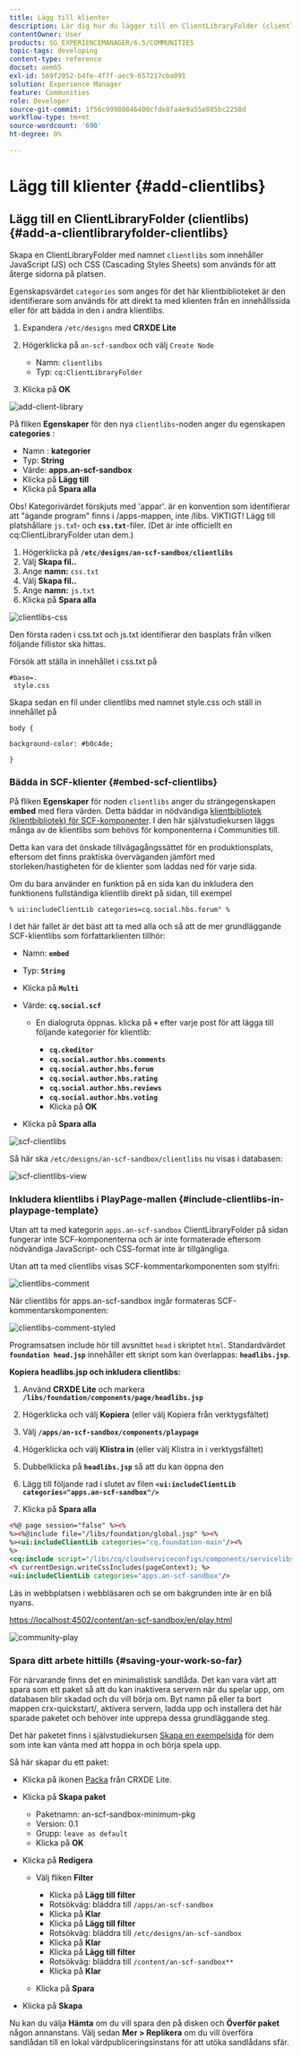 ```yaml
---
title: Lägg till klienter
description: Lär dig hur du lägger till en ClientLibraryFolder (clientlibs) som används för att innehålla JavaScript och Cascading Style Sheets som används för att återge platsens sidor.
contentOwner: User
products: SG_EXPERIENCEMANAGER/6.5/COMMUNITIES
topic-tags: developing
content-type: reference
docset: aem65
exl-id: 569f2052-b4fe-4f7f-aec9-657217cba091
solution: Experience Manager
feature: Communities
role: Developer
source-git-commit: 1f56c99980846400cfde8fa4e9a55e885bc2258d
workflow-type: tm+mt
source-wordcount: '690'
ht-degree: 0%

---
```


# Lägg till klienter {#add-clientlibs}

## Lägg till en ClientLibraryFolder (clientlibs) {#add-a-clientlibraryfolder-clientlibs}

Skapa en ClientLibraryFolder med namnet `clientlibs` som innehåller JavaScript (JS) och CSS (Cascading Styles Sheets) som används för att återge sidorna på platsen.

Egenskapsvärdet `categories` som anges för det här klientbiblioteket är den identifierare som används för att direkt ta med klienten från en innehållssida eller för att bädda in den i andra klientlibs.

1. Expandera `/etc/designs` med **CRXDE Lite**

1. Högerklicka på `an-scf-sandbox` och välj `Create Node`

   * Namn: `clientlibs`
   * Typ: `cq:ClientLibraryFolder`

1. Klicka på **OK**

![add-client-library](assets/add-client-library.png)

På fliken **Egenskaper** för den nya `clientlibs`-noden anger du egenskapen **categories** :

* Namn : **kategorier**
* Typ: **String**
* Värde: **apps.an-scf-sandbox**
* Klicka på **Lägg till**
* Klicka på **Spara alla**

Obs! Kategorivärdet förskjuts med &#39;appar&#39;. är en konvention som identifierar att &quot;ägande program&quot; finns i /apps-mappen, inte /libs. VIKTIGT! Lägg till platshållare `js.tx`t- och **`css.txt`**-filer. (Det är inte officiellt en cq:ClientLibraryFolder utan dem.)

1. Högerklicka på **`/etc/designs/an-scf-sandbox/clientlibs`**
1. Välj **Skapa fil..**
1. Ange **namn:** `css.txt`
1. Välj **Skapa fil..**
1. Ange **namn:** `js.txt`
1. Klicka på **Spara alla**

![clientlibs-css](assets/clientlibs-css.png)

Den första raden i css.txt och js.txt identifierar den basplats från vilken följande fillistor ska hittas.

Försök att ställa in innehållet i css.txt på

```
#base=.
 style.css
```

Skapa sedan en fil under clientlibs med namnet style.css och ställ in innehållet på

`body {`

`background-color: #b0c4de;`

`}`

### Bädda in SCF-klienter {#embed-scf-clientlibs}

På fliken **Egenskaper** för noden `clientlibs` anger du strängegenskapen **embed** med flera värden. Detta bäddar in nödvändiga [klientbibliotek (klientbibliotek) för SCF-komponenter](/help/communities/client-customize.md#clientlibs-for-scf). I den här självstudiekursen läggs många av de klientlibs som behövs för komponenterna i Communities till.

Detta kan vara det önskade tillvägagångssättet för en produktionsplats, eftersom det finns praktiska överväganden jämfört med storleken/hastigheten för de klienter som laddas ned för varje sida.

Om du bara använder en funktion på en sida kan du inkludera den funktionens fullständiga klientlib direkt på sidan, till exempel

`% ui:includeClientLib categories=cq.social.hbs.forum" %`

I det här fallet är det bäst att ta med alla och så att de mer grundläggande SCF-klientlibs som författarklienten tillhör:

* Namn: **`embed`**
* Typ: **`String`**
* Klicka på **`Multi`**
* Värde: **`cq.social.scf`**

   * En dialogruta öppnas.
klicka på **`+`** efter varje post för att lägga till följande kategorier för klientlib:

      * **`cq.ckeditor`**
      * **`cq.social.author.hbs.comments`**
      * **`cq.social.author.hbs.forum`**
      * **`cq.social.author.hbs.rating`**
      * **`cq.social.author.hbs.reviews`**
      * **`cq.social.author.hbs.voting`**
      * Klicka på **OK**

* Klicka på **Spara alla**

![scf-clientlibs](assets/scf-clientlibs.png)

Så här ska `/etc/designs/an-scf-sandbox/clientlibs` nu visas i databasen:

![scf-clientlibs-view](assets/scf-clientlibs1.png)

### Inkludera klientlibs i PlayPage-mallen {#include-clientlibs-in-playpage-template}

Utan att ta med kategorin `apps.an-scf-sandbox` ClientLibraryFolder på sidan fungerar inte SCF-komponenterna och är inte formaterade eftersom nödvändiga JavaScript- och CSS-format inte är tillgängliga.

Utan att ta med clientlibs visas SCF-kommentarkomponenten som stylfri:

![clientlibs-comment](assets/clientlibs-comment.png)

När clientlibs för apps.an-scf-sandbox ingår formateras SCF-kommentarskomponenten:

![clientlibs-comment-styled](assets/clientlibs-comment1.png)

Programsatsen include hör till avsnittet `head` i skriptet `html`. Standardvärdet **`foundation head.jsp`** innehåller ett skript som kan överlappas: **`headlibs.jsp`**.

**Kopiera headlibs.jsp och inkludera clientlibs:**

1. Använd **CRXDE Lite** och markera **`/libs/foundation/components/page/headlibs.jsp`**

1. Högerklicka och välj **Kopiera** (eller välj Kopiera från verktygsfältet)
1. Välj **`/apps/an-scf-sandbox/components/playpage`**
1. Högerklicka och välj **Klistra in** (eller välj Klistra in i verktygsfältet)
1. Dubbelklicka på **`headlibs.jsp`** så att du kan öppna den
1. Lägg till följande rad i slutet av filen
   **`<ui:includeClientLib categories="apps.an-scf-sandbox"/>`**

1. Klicka på **Spara alla**

```xml
<%@ page session="false" %><%
%><%@include file="/libs/foundation/global.jsp" %><%
%><ui:includeClientLib categories="cq.foundation-main"/><%
%>
<cq:include script="/libs/cq/cloudserviceconfigs/components/servicelibs/servicelibs.jsp"/>
<% currentDesign.writeCssIncludes(pageContext); %>
<ui:includeClientLib categories="apps.an-scf-sandbox"/>
```

Läs in webbplatsen i webbläsaren och se om bakgrunden inte är en blå nyans.

[https://localhost:4502/content/an-scf-sandbox/en/play.html](https://localhost:4502/content/an-scf-sandbox/en/play.html)

![community-play](assets/community-play.png)

### Spara ditt arbete hittills {#saving-your-work-so-far}

För närvarande finns det en minimalistisk sandlåda. Det kan vara värt att spara som ett paket så att du kan inaktivera servern när du spelar upp, om databasen blir skadad och du vill börja om. Byt namn på eller ta bort mappen crx-quickstart/, aktivera servern, ladda upp och installera det här sparade paketet och behöver inte upprepa dessa grundläggande steg.

Det här paketet finns i självstudiekursen [Skapa en exempelsida](/help/communities/create-sample-page.md) för dem som inte kan vänta med att hoppa in och börja spela upp.

Så här skapar du ett paket:

* Klicka på ikonen [Packa](https://localhost:4502/crx/packmgr/) från CRXDE Lite.
* Klicka på **Skapa paket**

   * Paketnamn: an-scf-sandbox-minimum-pkg
   * Version: 0.1
   * Grupp: `leave as default`
   * Klicka på **OK**

* Klicka på **Redigera**

   * Välj fliken **Filter**

      * Klicka på **Lägg till filter**
      * Rotsökväg: bläddra till `/apps/an-scf-sandbox`
      * Klicka på **Klar**
      * Klicka på **Lägg till filter**
      * Rotsökväg: bläddra till `/etc/designs/an-scf-sandbox`
      * Klicka på **Klar**
      * Klicka på **Lägg till filter**
      * Rotsökväg: bläddra till `/content/an-scf-sandbox**`
      * Klicka på **Klar**

   * Klicka på **Spara**

* Klicka på **Skapa**

Nu kan du välja **Hämta** om du vill spara den på disken och **Överför paket** någon annanstans. Välj sedan **Mer > Replikera** om du vill överföra sandlådan till en lokal värdpubliceringsinstans för att utöka sandlådans sfär.
